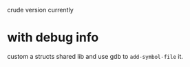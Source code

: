 crude version currently

# with debug info

custom a structs shared lib and use gdb to `add-symbol-file` it.
